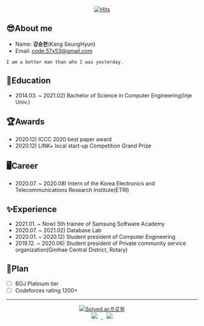 <div align=center>
  
[![Hits](https://hits.seeyoufarm.com/api/count/incr/badge.svg?url=https%3A%2F%2Fgithub.com%2FCODe1995%2FCODe1995%2Fedit%2Fmain%2FREADME.md&count_bg=%2379C83D&title_bg=%23555555&icon=&icon_color=%23E7E7E7&title=hits&edge_flat=false)](https://hits.seeyoufarm.com)
</div>  

## 😎About me
- Name: **강승현**(Kang SeungHyun)
- Email: code.57x53@gmail.com
```
I am a better man than who I was yesterday.
```

## 📕Education
- 2014.03. ~ 2021.02) Bachelor of Science in Computer Engineering(Inje Univ.)

## 🏆Awards
- 2020.12) ICCC 2020 best paper award  
- 2020.12) LINK+ local start-up Competition Grand Prize  

## 🖥Career
- 2020.07. ~ 2020.08) Intern of the Korea Electronics and Telecommunications Research Institute(ETRI)  

## ✨Experience
- 2021.01. ~ Now) 5th trainee of Samsung Software Academy
- 2020.07. ~ 2021.02) Database Lab
- 2020.01. ~ 2020.12) Student president of Computer Engineering
- 2019.12. ~ 2020.06) Student president of Private community service organization(Gimhae Central District, Rotary)

## 💎Plan
- [ ] BOJ Platinum tier
- [ ] Codeforces rating 1200+  

---
<div align=center>
  
[![Solved.ac프로필](http://mazassumnida.wtf/api/v2/generate_badge?boj=code1995)](https://solved.ac/code1995)    
<a href="https://instagram.com/1d1kkang">
    <img 
        src="http://img.shields.io/badge/-Instagram-black?style=flat&logo=Instagram&link=https://instagram.com/alpox.dev/"
        style="height : auto; margin-left : 10px; margin-right : 10px;"/>
</a>
<a href="http://imksh.com">
    <img 
        src="http://img.shields.io/badge/-Tech%20Blog-655ced?style=flat&logo=github&link=http://imksh.com"
        style="height : auto; margin-left : 10px; margin-right : 10px;"/>
</a>

</div>
